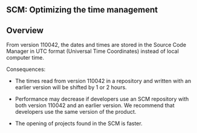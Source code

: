 
## SCM: Optimizing the time management
			



<a name="NOTE1"></a>
<a name="NOTE1_1"></a>


## Overview
<a name="overview_ELTTEXTE000065"></a>
From version 110042, the dates and times are stored in the Source Code Manager in UTC format (Universal Time Coordinates) instead of local computer time.

Consequences: 

- The times read from version 110042 in a repository and written with an earlier version will be shifted by 1 or 2 hours.

- Performance may decrease if developers use an SCM repository with both version 110042 and an earlier version. We recommend that developers use the same version of the product.

- The opening of projects found in the SCM is faster.





